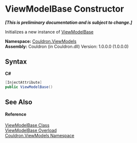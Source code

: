 # ViewModelBase Constructor 
 _**\[This is preliminary documentation and is subject to change.\]**_

Initializes a new instance of <a href="T_Couldron_ViewModels_ViewModelBase">ViewModelBase</a>

**Namespace:**&nbsp;<a href="N_Couldron_ViewModels">Couldron.ViewModels</a><br />**Assembly:**&nbsp;Couldron (in Couldron.dll) Version: 1.0.0.0 (1.0.0.0)

## Syntax

**C#**<br />
``` C#
[InjectAttribute]
public ViewModelBase()
```


## See Also


#### Reference
<a href="T_Couldron_ViewModels_ViewModelBase">ViewModelBase Class</a><br /><a href="Overload_Couldron_ViewModels_ViewModelBase__ctor">ViewModelBase Overload</a><br /><a href="N_Couldron_ViewModels">Couldron.ViewModels Namespace</a><br />